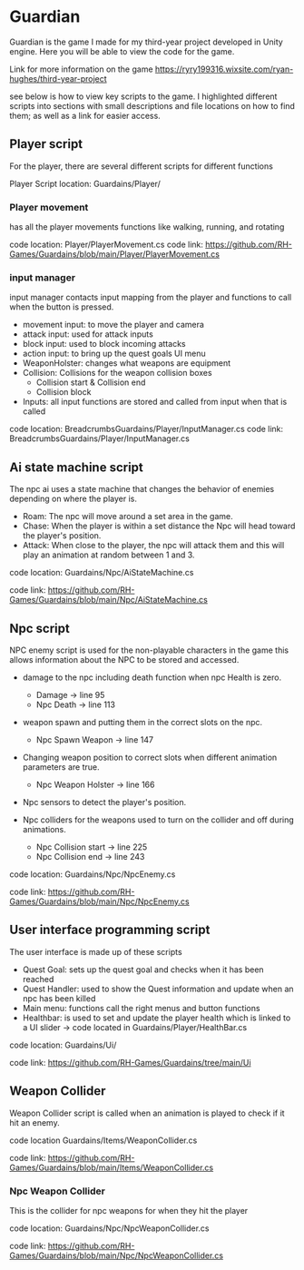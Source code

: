 # Guardian
Guardian is the game I made for my third-year project developed in Unity engine.
Here you will be able to view the code for the game. 

Link for  more information on the game 
https://ryry199316.wixsite.com/ryan-hughes/third-year-project

see below is how to view key scripts to the game.
I highlighted different scripts into sections with small descriptions and file locations on how to find them; as well as a link for easier access.

## Player script

For the player, there are several different scripts for different functions

Player Script location: Guardains/Player/

### Player movement
has all the player movements functions like walking, running, and rotating

code location: Player/PlayerMovement.cs
code link: https://github.com/RH-Games/Guardains/blob/main/Player/PlayerMovement.cs

### input manager

input manager contacts input mapping from the player and functions to call when the button is pressed. 
- movement input: to move the player and camera
- attack input: used for attack inputs
- block input: used to block incoming attacks
- action input: to bring up the quest goals UI menu
- WeaponHolster: changes what weapons are equipment
- Collision: Collisions for the weapon collision boxes
  - Collision start & Collision end
  - Collision block
- Inputs: all input functions are stored and called from input when that is called
      

code location: BreadcrumbsGuardains/Player/InputManager.cs
code link: BreadcrumbsGuardains/Player/InputManager.cs

## Ai state machine script
The npc ai uses a state machine that changes the behavior of enemies depending on where the player is. 

- Roam: The npc will move around a set area in the game.
- Chase: When the player is within a set distance the Npc will head toward the player's position.
- Attack: When close to the player, the npc will attack them and this will play an animation at random between 1 and 3. 

code location: Guardains/Npc/AiStateMachine.cs

code link: https://github.com/RH-Games/Guardains/blob/main/Npc/AiStateMachine.cs

## Npc script

NPC enemy script is used for the non-playable characters in the game this allows information about the NPC to be stored and accessed.

- damage to the npc including death function when npc Health is zero.
  - Damage -> line 95
  - Npc Death -> line 113
    
- weapon spawn and putting them in the correct slots on the npc.
  - Npc Spawn Weapon -> line 147
    
- Changing weapon position to correct slots when different animation parameters are true.
    - Npc Weapon Holster -> line 166
      
- Npc sensors to detect the player's position.

- Npc colliders for the weapons used to turn on the collider and off during animations.
  - Npc Collision start -> line 225
  - Npc Collision end -> line 243

code location: Guardains/Npc/NpcEnemy.cs

code link: https://github.com/RH-Games/Guardains/blob/main/Npc/NpcEnemy.cs

## User interface programming script

The user interface is made up of these scripts 

- Quest Goal: sets up the quest goal and checks when it has been reached
- Quest Handler: used to show the Quest information and update when an npc has been killed
- Main menu: functions call the right menus and button functions
- Healthbar: is used to set and update the player health which is linked to a UI slider -> code located in Guardains/Player/HealthBar.cs
  
code location: Guardains/Ui/

code link: https://github.com/RH-Games/Guardains/tree/main/Ui

## Weapon Collider

Weapon Collider script is called when an animation is played to check if it hit an enemy. 

code location Guardains/Items/WeaponCollider.cs

code link: https://github.com/RH-Games/Guardains/blob/main/Items/WeaponCollider.cs

### Npc Weapon Collider

This is the collider for npc weapons for when they hit the player

code location: Guardains/Npc/NpcWeaponCollider.cs

code link: https://github.com/RH-Games/Guardains/blob/main/Npc/NpcWeaponCollider.cs


